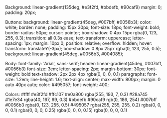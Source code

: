 Background: 
      linear-gradient(135deg, #e3f2fd, #bbdefb, #90caf9)
      margin: 0;
      padding: 20px;

Buttons: 
      background: 
            linear-gradient(45deg, #007bff, #0056b3);
            color: white;
            border: none;
            padding: 15px 30px;
            font-size: 18px;
            font-weight: bold;
            border-radius: 50px;
            cursor: pointer;
            box-shadow: 0 4px 15px rgba(0, 123, 255, 0.3);
            transition: all 0.3s ease;
            text-transform: uppercase;
            letter-spacing: 1px;
            margin: 10px 0;
            position: relative;
            overflow: hidden;
      hover:
            transform: translateY(-3px);
            box-shadow: 0 8px 25px rgba(0, 123, 255, 0.5);
            background: linear-gradient(45deg, #0056b3, #004085);

Body: 
      font-family: 'Arial', sans-serif;
      header: 
            linear-gradient(45deg, #007bff, #0056b3)
            font-size: 3em;
            letter-spacing: 2px;
            margin-bottom: 30px;
            font-weight: bold
            text-shadow: 2px 2px 4px rgba(0, 0, 0, 0.1)
      paragraphs:
            font-size: 1.2em;
            line-height: 1.6;
            text-align: center;
            max-width: 800px;
            margin: 0 auto 40px auto;
            color: #495057;
            font-weight: 400;

Colors:
      #ffff
      #e3f2fd
      #ffc107
      #e0a800
      rgba(255, 193, 7, 0.3)
      #28a745
      #1e7e34
      rgba(40, 167, 69, 0.3)
      #bbdefb
      #90caf9
      rgb(0, 186, 254)
      #007bff
      #0056b3
      rgba(0, 123, 255, 0.5)
      #495057
      rgba(255, 255, 255, 0.2)
      rgba(0, 0, 0, 0.1)
      rgba(0, 0, 0, 0.25)
      rgba(0, 0, 0, 0.15)
      rgba(0, 0, 0, 0.1)

      